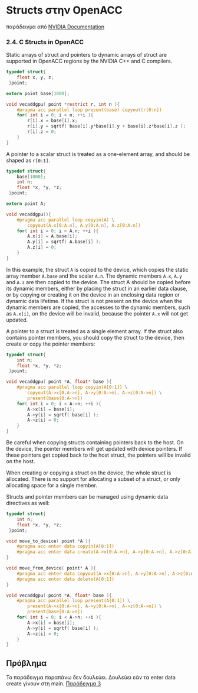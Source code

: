 # Structs στην OpenACC

παράδειγμα από [NVIDIA Documentation](https://docs.nvidia.com/hpc-sdk/compilers/openacc-gs/index.html#openacc-c-struct)

### 2.4. C Structs in OpenACC

Static arrays of struct and pointers to dynamic arrays of struct are supported in OpenACC regions by the NVIDIA C++ and C compilers.

```c
typedef struct{
    float x, y, z;
 }point;

extern point base[1000];

void vecaddgpu( point *restrict r, int n ){
    #pragma acc parallel loop present(base) copyout(r[0:n])
    for( int i = 0; i < n; ++i ){
        r[i].x = base[i].x;
        r[i].y = sqrtf( base[i].y*base[i].y + base[i].z*base[i].z );
        r[i].z = 0;
    }
} 
```
A pointer to a scalar struct is treated as a one-element array, and should be shaped as `r[0:1]`.

```c
typedef struct{
    base[1000];
    int n;
    float *x, *y, *z;
 }point;

extern point A;

void vecaddgpu(){
    #pragma acc parallel loop copyin(A) \
        copyout(A.x[0:A.n], A.y[0:A.n], A.z[0:A.n])
    for( int i = 0; i < A.n; ++i ){
        A.x[i] = A.base[i];
        A.y[i] = sqrtf( A.base[i] );
        A.z[i] = 0;
    }
} 
```
In this example, the struct `A` is copied to the device, which copies the static array member `A.base` and the scalar `A.n`. The dynamic members `A.x`, `A.y` and `A.z` are then copied to the device. The struct A should be copied before its dynamic members, either by placing the struct in an earlier data clause, or by copying or creating it on the device in an enclosing data region or dynamic data lifetime. If the struct is not present on the device when the dynamic members are copied, the accesses to the dynamic members, such as `A.x[i]`, on the device will be invalid, because the pointer `A.x` will not get updated.

A pointer to a struct is treated as a single element array. If the struct also contains pointer members, you should copy the struct to the device, then create or copy the pointer members:

```c
typedef struct{
    int n;
    float *x, *y, *z;
 }point;

void vecaddgpu( point *A, float* base ){
    #pragma acc parallel loop copyin(A[0:1]) \
        copyout(A->x[0:A->n], A->y[0:A->n], A->z[0:A->n]) \
        present(base[0:A->n])
    for( int i = 0; i < A->n; ++i ){
        A->x[i] = base[i];
        A->y[i] = sqrtf( base[i] );
        A->z[i] = 0;
    }
} 
```
Be careful when copying structs containing pointers back to the host. On the device, the pointer members will get updated with device pointers. If these pointers get copied back to the host struct, the pointers will be invalid on the host.

When creating or copying a struct on the device, the whole struct is allocated. There is no support for allocating a subset of a struct, or only allocating space for a single member.

Structs and pointer members can be managed using dynamic data directives as well:

```c
typedef struct{
    int n;
    float *x, *y, *z;
 }point;

void move_to_device( point *A ){
    #pragma acc enter data copyin(A[0:1])
    #pragma acc enter data create(A->x[0:A->n], A->y[0:A->n], A->z[0:A->n])
}

void move_from_device( point* A ){
    #pragma acc enter data copyout(A->x[0:A->n], A->y[0:A->n], A->z[0:A->n])
    #pragma acc enter data delete(A[0:1])
}

void vecaddgpu( point *A, float* base ){
    #pragma acc parallel loop present(A[0:1]) \
        present(A->x[0:A->n], A->y[0:A->n], A->z[0:A->n]) \
        present(base[0:A->n])
    for( int i = 0; i < A->n; ++i ){
        A->x[i] = base[i];
        A->y[i] = sqrtf( base[i] );
        A->z[i] = 0;
    }
} 
```
## Πρόβλημα

Το παράδειγμα παραπάνω δεν δουλεύει. Δουλεύει εάν τα enter data create γίνουν στη main. [Παράδειγμα 3](acc_struct_3.c)